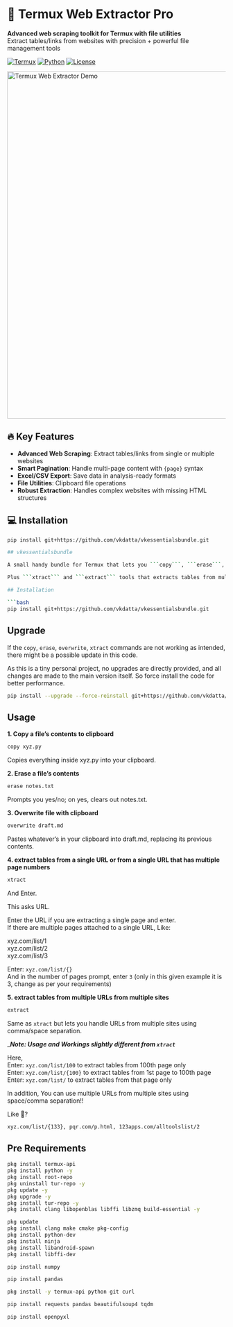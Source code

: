 # 🚀 Termux Web Extractor Pro

**Advanced web scraping toolkit for Termux with file utilities**  
Extract tables/links from websites with precision + powerful file management tools

[![Termux](https://img.shields.io/badge/Termux-000000?style=flat&logo=termux)](https://termux.com/)
[![Python](https://img.shields.io/badge/Python-3.8%2B-blue?logo=python)](https://python.org)
[![License](https://img.shields.io/badge/License-MIT-green)](LICENSE)

<img src="https://github.com/vkdatta/vkessentialsbundle/assets/29627898/5d3d8a7d-5c5d-4b2d-9d8e-0d7d6e3b3e1f" width="800" alt="Termux Web Extractor Demo">

## 🔥 Key Features
- **Advanced Web Scraping**: Extract tables/links from single or multiple websites
- **Smart Pagination**: Handle multi-page content with `{page}` syntax
- **Excel/CSV Export**: Save data in analysis-ready formats
- **File Utilities**: Clipboard file operations
- **Robust Extraction**: Handles complex websites with missing HTML structures

## 💻 Installation
```bash
pip install git+https://github.com/vkdatta/vkessentialsbundle.git

## vkessentialsbundle

A small handy bundle for Termux that lets you ```copy```, ```erase```, and ```overwrite``` contents inside a file via these simple commands. 

Plus ```xtract``` and ```extract``` tools that extracts tables from multiple web pages!

## Installation

```bash
pip install git+https://github.com/vkdatta/vkessentialsbundle.git
```

## Upgrade

If the ```copy```, ```erase```, ```overwrite```, ```xtract``` commands are not working as intended, there might be a possible update in this code. 

As this is a tiny personal project, no upgrades are directly provided, and all changes are made to the main version itself. So force install the code for better performance. 

```bash
pip install --upgrade --force-reinstall git+https://github.com/vkdatta/vkessentialsbundle.git
```

## Usage

__1. Copy a file’s contents to clipboard__

```bash
copy xyz.py
```
Copies everything inside xyz.py into your clipboard.

__2. Erase a file’s contents__

```bash
erase notes.txt
```
Prompts you yes/no; on yes, clears out notes.txt.

__3. Overwrite file with clipboard__

```bash
overwrite draft.md
```
Pastes whatever’s in your clipboard into draft.md, replacing its previous contents.

__4. extract tables from a single URL or from a single URL that has multiple page numbers__

```bash
xtract
```

And Enter.  

This asks URL.  

Enter the URL if you are extracting a single page and enter.  
If there are multiple pages attached to a single URL, Like:

xyz.com/list/1  
xyz.com/list/2  
xyz.com/list/3  

Enter: ```xyz.com/list/{}```  
And in the number of pages prompt, enter ```3``` (only in this given example it is 3, change as per your requirements)

__5. extract tables from multiple URLs from multiple sites__

```bash
extract
```
Same as ```xtract``` but lets you handle URLs from multiple sites using comma/space separation.  

____Note: Usage and Workings slightly different from ```xtract```___

Here,  
Enter: ```xyz.com/list/100``` to extract tables from 100th page only  
Enter: ```xyz.com/list/{100}``` to extract tables from 1st page to 100th page  
Enter: ```xyz.com/list/``` to extract tables from that page only  

In addition, You can use multiple URLs from multiple sites using space/comma separation!!  

Like 🤔?

```bash
xyz.com/list/{133}, pqr.com/p.html, 123apps.com/alltoolslist/2
```

## Pre Requirements

```bash
pkg install termux-api
pkg install python -y
pkg install root-repo
pkg uninstall tur-repo -y
pkg update -y
pkg upgrade -y
pkg install tur-repo -y
pkg install clang libopenblas libffi libzmq build-essential -y
```
```bash
pkg update
pkg install clang make cmake pkg-config
pkg install python-dev
pkg install ninja
pkg install libandroid-spawn
pkg install libffi-dev
```
```bash
pip install numpy
```
```bash
pip install pandas
```
```bash
pkg install -y termux-api python git curl
```
```bash
pip install requests pandas beautifulsoup4 tqdm 
```
```bash
pip install openpyxl 
```
